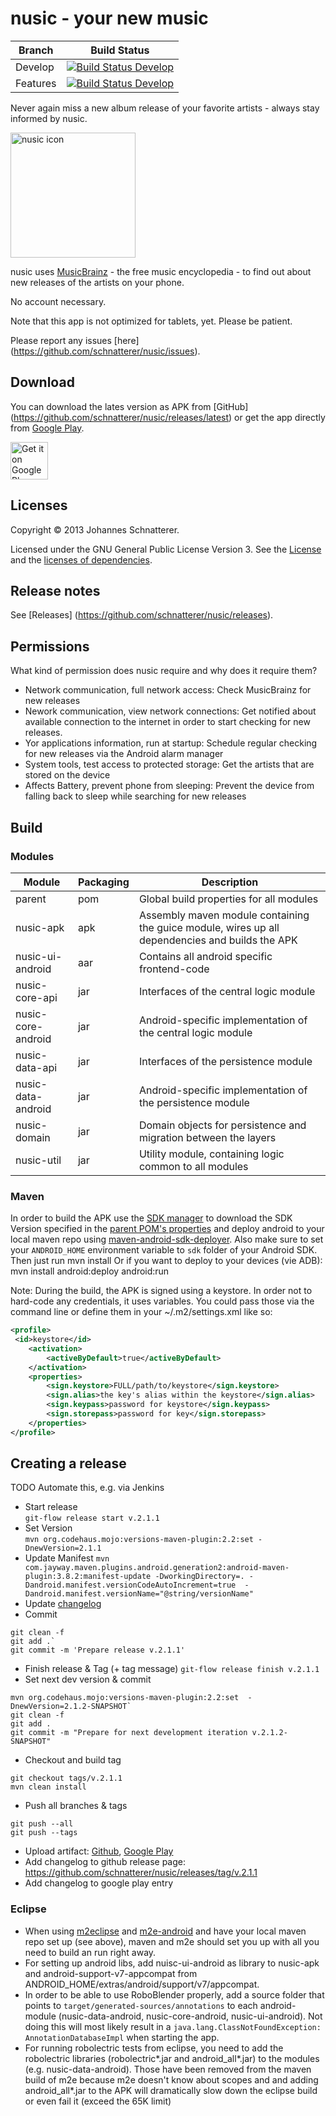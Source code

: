 nusic - your new music
=====
| Branch        | Build Status  |
| ------------- |-------------  |
| Develop       | [![Build Status Develop](https://jenkins.schnatterer.info/job/nusic-develop/badge/icon)](https://jenkins.schnatterer.info/job/nusic-develop/)  |
| Features       | [![Build Status Develop](https://jenkins.schnatterer.info/job/nusic-features/badge/icon)](https://jenkins.schnatterer.info/job/nusic-features/)  |


Never again miss a new album release of your favorite artists - always stay informed by nusic.

<img alt="nusic icon" src="https://raw.githubusercontent.com/schnatterer/nusic/develop/resources/ic_launcher_highres.png" width="200" height="200" />


nusic uses [MusicBrainz](http://musicbrainz.org/) - the free music encyclopedia - to find out about new releases of the artists on your phone.

No account necessary.

Note that this app is not optimized for tablets, yet. Please be patient.

Please report any issues [here] (https://github.com/schnatterer/nusic/issues).

## Download
You can download the lates version as APK from [GitHub] (https://github.com/schnatterer/nusic/releases/latest) or get the app directly from [Google Play](https://play.google.com/store/apps/details?id=info.schnatterer.nusic).

<a href="https://play.google.com/store/apps/details?id=info.schnatterer.nusic"><img alt="Get it on Google Play" src="https://play.google.com/intl/en_us/badges/images/apps/en-play-badge.png" height="60"/></a>

## Licenses
Copyright © 2013 Johannes Schnatterer.

Licensed under the GNU General Public License Version 3.
See the [License](https://github.com/schnatterer/nusic/blob/master/Nusic/LICENSE.txt) and the [licenses of dependencies](https://github.com/schnatterer/nusic/blob/master/Nusic/NOTICE.txt).

## Release notes
See [Releases] (https://github.com/schnatterer/nusic/releases).

## Permissions
What kind of permission does nusic require and why does it require them?
- Network communication, full network access: Check MusicBrainz for new releases
- Nework communication, view network connections: Get notified about available connection to the internet in order to start checking for new releases.
- Yor applications information, run at startup: Schedule regular checking for new releases via the Android alarm manager
- System tools, test access to protected storage: Get the artists that are stored on the device
- Affects Battery, prevent phone from sleeping: Prevent the device from falling back to sleep while searching for new releases


## Build
### Modules
| Module             | Packaging      | Description   |
| -------------      | ------------- | ------------- |
| parent             | pom | Global build properties for all modules |
| nusic-apk          | apk | Assembly maven module containing the guice module, wires up all dependencies and builds the APK |
| nusic-ui-android   | aar | Contains all android specific frontend-code |
| nusic-core-api     | jar | Interfaces of the central logic module |
| nusic-core-android | jar | Android-specific implementation of the central logic module |
| nusic-data-api     | jar | Interfaces of the persistence module |
| nusic-data-android | jar | Android-specific implementation of the persistence module |
| nusic-domain       | jar | Domain objects for persistence and migration between the layers |
| nusic-util         | jar | Utility module, containing logic common to all modules |

### Maven
In order to build the APK use the [SDK manager](https://developer.android.com/tools/help/sdk-manager.html) to download the SDK Version specified in the [parent POM's properties](https://github.com/schnatterer/nusic/blob/develop/pom.xml) and deploy android to your local maven repo using [maven-android-sdk-deployer](https://github.com/mosabua/maven-android-sdk-deployer). Also make sure to set your `ANDROID_HOME` environment variable to `sdk` folder of your Android SDK.
Then just run
    mvn install
Or if you want to deploy to your devices (vie ADB):
    mvn install android:deploy android:run
    
Note: During the build, the APK is signed using a keystore. In order not to hard-code any credentials, it uses variables.
You could pass those via the command line or define them in your ~/.m2/settings.xml like so:
```xml
<profile>
 <id>keystore</id>
    <activation>
        <activeByDefault>true</activeByDefault>
    </activation>
    <properties>
        <sign.keystore>FULL/path/to/keystore</sign.keystore>
        <sign.alias>the key's alias within the keystore</sign.alias>
        <sign.keypass>password for keystore</sign.keypass>
        <sign.storepass>password for key</sign.storepass>
    </properties>
</profile>
```
## Creating a release
TODO Automate this, e.g. via Jenkins

- Start release  
`git-flow release start v.2.1.1`
- Set Version  
`mvn org.codehaus.mojo:versions-maven-plugin:2.2:set -DnewVersion=2.1.1`
- Update Manifest
`mvn com.jayway.maven.plugins.android.generation2:android-maven-plugin:3.8.2:manifest-update -DworkingDirectory=. -Dandroid.manifest.versionCodeAutoIncrement=true  -Dandroid.manifest.versionName="@string/versionName"`
- Update [changelog](CHANGELOG.md)
- Commit  
```
git clean -f
git add .`
git commit -m 'Prepare release v.2.1.1'
```
- Finish release & Tag (+ tag message)
`git-flow release finish v.2.1.1`
- Set next dev version & commit
```
mvn org.codehaus.mojo:versions-maven-plugin:2.2:set  -DnewVersion=2.1.2-SNAPSHOT`
git clean -f
git add .
git commit -m "Prepare for next development iteration v.2.1.2-SNAPSHOT"
```
- Checkout and build tag
```
git checkout tags/v.2.1.1
mvn clean install
```` 
- Push all branches & tags
```
git push --all
git push --tags
```
- Upload artifact: [Github](https://github.com/schnatterer/nusic/releases), [Google Play](https://play.google.com/apps/publish/)
- Add changelog to github release page: https://github.com/schnatterer/nusic/releases/tag/v.2.1.1
- Add changelog to google play entry


### Eclipse
* When using [m2eclipse](http://eclipse.org/m2e/) and [m2e-android](http://rgladwell.github.io/m2e-android/) and have your local maven repo set up (see above), maven and m2e should set you up with all you need to build an run right away.
* For setting up android libs, add nuisc-ui-android as library to nusic-apk and android-support-v7-appcompat from ANDROID_HOME/extras/android/support/v7/appcompat.
* In order to be able to use RoboBlender properly, add a source folder that points to `target/generated-sources/annotations` to each android-module (nusic-data-android, nusic-core-android, nusic-ui-android). Not doing this will most likely result in a `java.lang.ClassNotFoundException: AnnotationDatabaseImpl` when starting the app.
* For running robolectric tests from eclipse, you need to add the robolectric libraries (robolectric*.jar and android_all*.jar) to the modules (e.g. nusic-data-android). Those have been removed from the maven build of m2e because m2e doesn't know about scopes and and adding android_all*.jar to the APK will dramatically slow down the eclipse build or even fail it (exceed the 65K limit)

